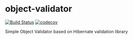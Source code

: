 # object-validator 
[![Build Status](https://travis-ci.com/Sadovnikov94/object-validator.svg?branch=master)](https://travis-ci.com/Sadovnikov94/object-validator)
[![codecov](https://codecov.io/gh/Sadovnikov94/object-validator/branch/master/graph/badge.svg)](https://codecov.io/gh/Sadovnikov94/object-validator)

Simple Object Validator based on Hibernate validation library
